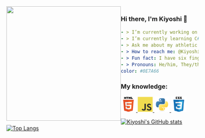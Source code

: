 <img align="left" width="300" height="300" src="https://i.pinimg.com/originals/86/a6/bc/86a6bc75047b320bb3892a3cefa5e78f.gif">

### Hi there, I'm Kiyoshi  👋
```yml
- > I’m currently working on coding projects.
- > I’m currently learning C# and Git through CS50: harvards introductory course to cs.
- > Ask me about my athletic abilities.
- > How to reach me: @Kiyoshi_122(Twitter), Kiyoshi#5246(Discord).
- > Fun fact: I have six fingers.
- > Pronouns: He/him, They/them.
color: #0E7A66
```



<h3 align="left">My knowledge:</h3>

<a href="https://developer.mozilla.org/en-US/docs/Web/HTML" target="_blank"> <img src="https://raw.githubusercontent.com/devicons/devicon/master/icons/html5/html5-original-wordmark.svg" alt="html5" width="40" height="40"/> </a> <a href="https://developer.mozilla.org/en-US/docs/Web/JavaScript" target="_blank"> <img src="https://raw.githubusercontent.com/devicons/devicon/master/icons/javascript/javascript-original.svg" alt="javascript" width="40" height="40"/> </a> <a href="https://www.python.org/" target="_blank">  <img src="https://raw.githubusercontent.com/devicons/devicon/master/icons/python/python-original.svg" alt="python" width="40" height="40"/> </a> <a href="https://www.w3schools.com/css/css_intro.asp" target="_blank"> <img src="https://raw.githubusercontent.com/devicons/devicon/master/icons/css3/css3-original-wordmark.svg" alt="css" width="40" height="40"/> </p>

![Kiyoshi's GitHub stats](https://github-readme-stats.vercel.app/api?username=Kiyoshi-23&show_icons=true&theme=tokyonight)
[![Top Langs](https://github-readme-stats.vercel.app/api/top-langs/?username=Kiyoshi-23&layout=compact&theme=tokyonight)](https://github.com/Kiyoshi-23/github-readme-stats)
